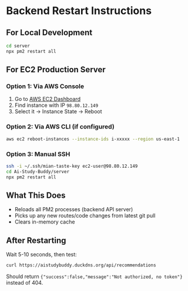 # Backend Restart Instructions

## For Local Development
```bash
cd server
npx pm2 restart all
```

## For EC2 Production Server

### Option 1: Via AWS Console
1. Go to [AWS EC2 Dashboard](https://console.aws.amazon.com/ec2/)
2. Find instance with IP `98.80.12.149`
3. Select it → Instance State → Reboot

### Option 2: Via AWS CLI (if configured)
```bash
aws ec2 reboot-instances --instance-ids i-xxxxx --region us-east-1
```

### Option 3: Manual SSH
```bash
ssh -i ~/.ssh/mian-taste-key ec2-user@98.80.12.149
cd Ai-Study-Buddy/server
npx pm2 restart all
```

## What This Does
- Reloads all PM2 processes (backend API server)
- Picks up any new routes/code changes from latest git pull
- Clears in-memory cache

## After Restarting
Wait 5-10 seconds, then test:
```bash
curl https://aistudybuddy.duckdns.org/api/recommendations
```

Should return `{"success":false,"message":"Not authorized, no token"}` instead of 404.
